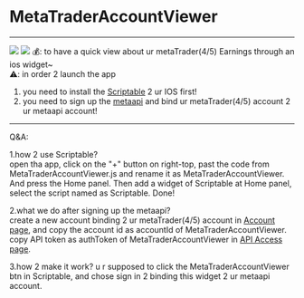 # MetaTraderAccountViewer

---
![](https://github.com/xushunke/MetaTraderAccountViewer/blob/master/resource/img_practice.jpeg?raw=true)
![](https://github.com/xushunke/MetaTraderAccountViewer/blob/master/resource/img_m.jpeg?raw=true)
💰: to have a quick view about ur metaTrader(4/5) Earnings through an ios widget~  
⚠️: in order 2 launch the app 
   1. you need to install the [Scriptable](https://scriptable.app) 2 ur IOS first!
   1. you need to sign up the [metaapi](https://app.metaapi.cloud) and bind ur metaTrader(4/5) account 2 ur metaapi account!

---
Q&A:

1.how 2 use Scriptable?  
open tha app, click on the "+" button on right-top,
past the code from MetaTraderAccountViewer.js and rename it as MetaTraderAccountViewer.
And press the Home panel.
Then add a widget of Scriptable at Home panel, select the script named as Scriptable.
Done!

2.what we do after signing up the metaapi?  
create a new account binding 2 ur metaTrader(4/5) account in [Account page](https://app.metaapi.cloud/accounts),
and copy the account id as accountId of MetaTraderAccountViewer.
copy API token as authToken of MetaTraderAccountViewer in [API Access page](https://app.metaapi.cloud/token).  

3.how 2 make it work?
u r supposed to click the MetaTraderAccountViewer btn in Scriptable, and chose sign in 2 binding this widget 2 ur metaapi account. 


